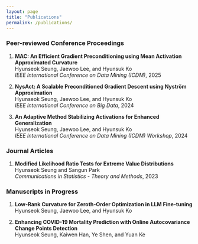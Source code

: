 ```yaml
---
layout: page
title: "Publications"
permalink: /publications/
---
```



### Peer-reviewed Conference Proceedings
1. **MAC: An Efficient Gradient Preconditioning using Mean Activation
Approximated Curvature** \
     Hyunseok Seung, Jaewoo Lee, and Hyunsuk Ko \
    *IEEE International Conference on Data Mining (ICDM)*, 2025

2. **NysAct: A Scalable Preconditioned Gradient Descent using Nyström Approximation** \
      Hyunseok Seung, Jaewoo Lee, and Hyunsuk Ko \
   *IEEE International Conference on Big Data*, 2024

3. **An Adaptive Method Stabilizing Activations for Enhanced Generalization** \
   Hyunseok Seung, Jaewoo Lee, and Hyunsuk Ko \
   *IEEE International Conference on Data Mining (ICDM) Workshop*, 2024


### Journal Articles
1. **Modified Likelihood Ratio Tests for Extreme Value Distributions** \
 Hyunseok Seung and Sangun Park \
   *Communications in Statistics - Theory and Methods*, 2023


### Manuscripts in Progress
1. **Low-Rank Curvature for Zeroth-Order Optimization in LLM
Fine-tuning** \
      Hyunseok Seung, Jaewoo Lee, and Hyunsuk Ko

2. **Enhancing COVID-19 Mortality Prediction with
Online Autocovariance Change Points Detection** \
      Hyunseok Seung, Kaiwen Han, Ye Shen, and Yuan Ke